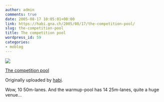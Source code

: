 ```yaml
---
author: admin
comments: true
date: 2005-08-17 10:05:01+00:00
link: https://habi.gna.ch/2005/08/17/the-competition-pool/
slug: the-competition-pool
title: The competition pool
wordpress_id: 59
categories:
- moblog
---
```



 [![](http://photos23.flickr.com/34774857_93eac644c6_m.jpg)](https://www.flickr.com/photos/habi/34774857/)
   

 
  [The competition pool](https://www.flickr.com/photos/habi/34774857/)
    

  Originally uploaded by [habi](https://www.flickr.com/people/habi/).
 



Wow, 10 50m-lanes. And the warmup-pool has 14 25m-lanes, quite a huge venue...
  

